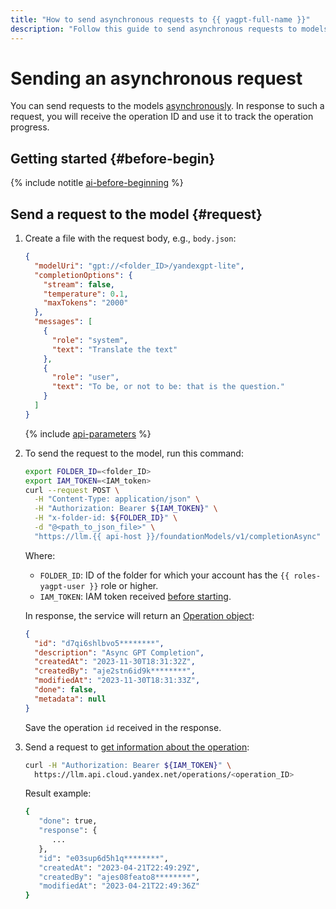 ```yaml
---
title: "How to send asynchronous requests to {{ yagpt-full-name }}"
description: "Follow this guide to send asynchronous requests to models in {{ yagpt-full-name }}."
---
```


# Sending an asynchronous request

You can send requests to the models [asynchronously](../../concepts/index.md#working-mode). In response to such a request, you will receive the operation ID and use it to track the operation progress.

## Getting started {#before-begin}

{% include notitle [ai-before-beginning](../../../_includes/yandexgpt/ai-before-beginning.md) %}

## Send a request to the model {#request}

1. Create a file with the request body, e.g., `body.json`:

   ```json
   {
     "modelUri": "gpt://<folder_ID>/yandexgpt-lite",
     "completionOptions": {
       "stream": false,
       "temperature": 0.1,
       "maxTokens": "2000"
     },
     "messages": [
       {
         "role": "system",
         "text": "Translate the text"
       },
       {
         "role": "user",
         "text": "To be, or not to be: that is the question."
       }
     ]
   }
   ```

   {% include [api-parameters](../../../_includes/yandexgpt/api-parameters.md) %}

1. To send the request to the model, run this command:

   ```bash
   export FOLDER_ID=<folder_ID>
   export IAM_TOKEN=<IAM_token>
   curl --request POST \
     -H "Content-Type: application/json" \
     -H "Authorization: Bearer ${IAM_TOKEN}" \
     -H "x-folder-id: ${FOLDER_ID}" \
     -d "@<path_to_json_file>" \
     "https://llm.{{ api-host }}/foundationModels/v1/completionAsync"
   ```

   Where:

   * `FOLDER_ID`: ID of the folder for which your account has the `{{ roles-yagpt-user }}` role or higher.
   * `IAM_TOKEN`: IAM token received [before starting](#before-begin).

   In response, the service will return an [Operation object](../../../api-design-guide/concepts/operation.md):

   ```json
   {
     "id": "d7qi6shlbvo5********",
     "description": "Async GPT Completion",
     "createdAt": "2023-11-30T18:31:32Z",
     "createdBy": "aje2stn6id9k********",
     "modifiedAt": "2023-11-30T18:31:33Z",
     "done": false,
     "metadata": null
   }
   ```

   Save the operation `id` received in the response.

1. Send a request to [get information about the operation](../../../api-design-guide/concepts/operation.md#monitoring):

   ```bash
   curl -H "Authorization: Bearer ${IAM_TOKEN}" \
     https://llm.api.cloud.yandex.net/operations/<operation_ID>
   ```

   Result example:

   ```bash
   {
      "done": true,
      "response": {
         ...        
      },
      "id": "e03sup6d5h1q********",
      "createdAt": "2023-04-21T22:49:29Z",
      "createdBy": "ajes08feato8********",
      "modifiedAt": "2023-04-21T22:49:36Z"
   }
   ```
